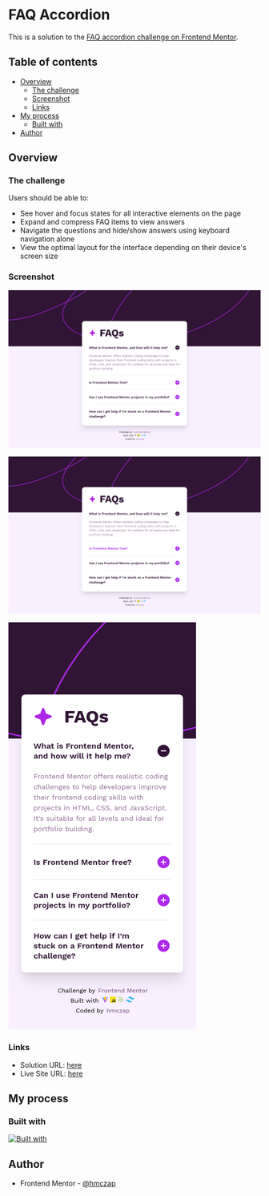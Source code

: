 # FAQ Accordion

This is a solution to the [FAQ accordion challenge on Frontend Mentor](https://www.frontendmentor.io/challenges/faq-accordion-wyfFdeBwBz/hub).

## Table of contents

- [Overview](#overview)
  - [The challenge](#the-challenge)
  - [Screenshot](#screenshot)
  - [Links](#links)
- [My process](#my-process)
  - [Built with](#built-with)
- [Author](#author)

## Overview

### The challenge

Users should be able to:

- See hover and focus states for all interactive elements on the page
- Expand and compress FAQ items to view answers
- Navigate the questions and hide/show answers using keyboard navigation alone
- View the optimal layout for the interface depending on their device's screen size

### Screenshot

![](./resources/images/solution-desktop.png)

![](./resources/images/solution-desktop-active.png)

![](./resources/images/solution-mobile.png)

### Links

- Solution URL: [here](https://github.com/hmczap/FAQ-Accordion)
- Live Site URL: [here](https://hmczap.github.io/FAQ-Accordion/)

## My process

### Built with

[![Built with](https://skillicons.dev/icons?i=html,css,tailwind,js,nodejs,npm,vite,vscode,svg,git)](https://skillicons.dev)

## Author

- Frontend Mentor - [@hmczap](https://www.frontendmentor.io/profile/hmczap)

